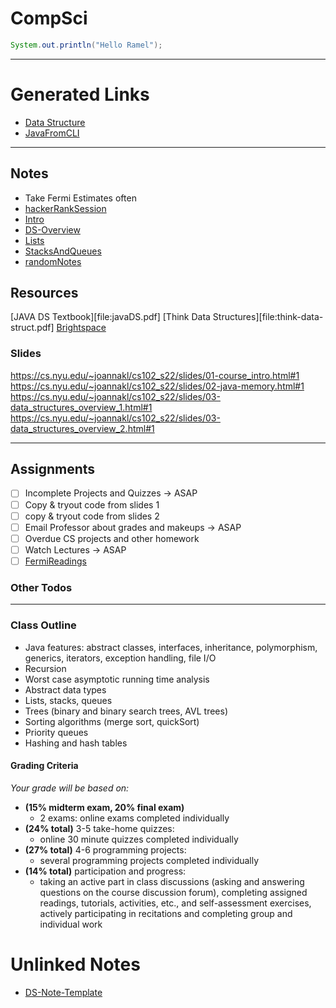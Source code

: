# CompSci

```java
System.out.println("Hello Ramel");
```
------------------------------------------------------------
# Generated Links

- [Data Structure](dataStructures)
- [JavaFromCLI](JavaFromCLI)


------------------------------------------------------------
## Notes
- Take Fermi Estimates often 
- [hackerRankSession](220314-1223-hackerranksession)
- [Intro](Intro)
- [DS-Overview](DS-Overview)
- [Lists](ListPI-III.md)
- [StacksAndQueues](StacksAndQueues)
- [randomNotes](220320-2041-randomnotes.md)
 
## Resources
[JAVA DS Textbook][file:javaDS.pdf]
[Think Data Structures][file:think-data-struct.pdf]
[Brightspace](https://brightspace.nyu.edu/d2l/home/163136)

### Slides
https://cs.nyu.edu/~joannakl/cs102_s22/slides/01-course_intro.html#1
https://cs.nyu.edu/~joannakl/cs102_s22/slides/02-java-memory.html#1
https://cs.nyu.edu/~joannakl/cs102_s22/slides/03-data_structures_overview_1.html#1
https://cs.nyu.edu/~joannakl/cs102_s22/slides/03-data_structures_overview_2.html#1



------------------------------------------------------------
## Assignments
- [ ] Incomplete Projects and Quizzes -> ASAP
- [ ] Copy & tryout code from slides 1
- [ ] copy & tryout code from slides 2
- [ ] Email Professor about grades and makeups -> ASAP
- [ ] Overdue CS projects and other homework
- [ ] Watch Lectures -> ASAP
- [ ] [FermiReadings](https://www.lesswrong.com/tag/fermi-estimation)

### Other Todos


------------------------------------------------------------
### Class Outline
-   Java features: abstract classes, interfaces, inheritance, polymorphism, generics, iterators, exception handling, file I/O
-   Recursion
-   Worst case asymptotic running time analysis
-   Abstract data types
-   Lists, stacks, queues
-   Trees (binary and binary search trees, AVL trees)
-   Sorting algorithms (merge sort, quickSort)
-   Priority queues
-   Hashing and hash tables


#### Grading Criteria
*Your grade will be based on:*
- **(15% midterm exam, 20% final exam)** 
	- 2 exams: online exams completed individually
- **(24% total)** 3-5 take-home quizzes:
	- online 30 minute quizzes completed individually
- **(27% total)** 4-6 programming projects: 
	- several programming projects completed individually 
- **(14% total)** participation and progress: 
	- taking an active part in class discussions (asking and answering questions on the course discussion forum), 
      completing assigned readings, tutorials, activities, etc., and self-assessment exercises, 
      actively participating in recitations and completing group and individual work


# Unlinked Notes

- [DS-Note-Template](DS-Note-Template)
